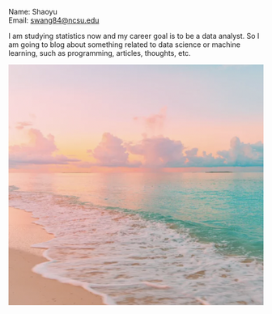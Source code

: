 Name: Shaoyu  
Email: swang84@ncsu.edu

I am studying statistics now and my career goal is to be a data analyst. So I am going to blog about something related to data science or machine learning, such as programming, articles, thoughts, etc.

![](images/file.png)
